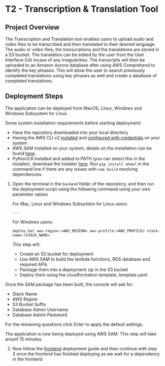 # T2 - Transcription & Translation Tool

## Project Overview

The Transcription and Translation tool enables users to upload audio and video files to be transcribed and then translated to their desired language. The audio or video files, the transcriptions and the translations are stored in a S3 bucket. The translation can be edited by the user from the User Interface (UI) incase of any irregularities. The transcripts will then be uploaded to an Amazon Aurora database after using AWS Comprehend to identify the key phrases. This will allow the user to search previously completed translations using key phrases as well and create a database of completed translations.

## Deployment Steps
The application can be deployed from MacOS, Linux, Windows and Windows Subsystem for Linux.

Some system installation requirements before starting deployment:
* Have the repository downloaded into your local directory
* Having the AWS CLI v2 [installed](https://docs.aws.amazon.com/cli/latest/userguide/install-cliv2.html) and
  [configured with credentials](https://docs.aws.amazon.com/cli/latest/userguide/cli-chap-configure.html) on your system
* AWS SAM installed on your system, details on the installation can be found 
  [here](https://docs.aws.amazon.com/serverless-application-model/latest/developerguide/serverless-sam-cli-install.html).
* Python3.8 installed and added to PATH (you can select this in the installer), download the 
  installer [here](https://www.python.org/downloads/release/python-387/). 
  Run ```pip install wheel``` in the command line if there are any issues with ```sam build``` resolving dependencies.

1) Open the terminal in the `backend` folder of the repository, and then run the deployment script using the following command using 
   your own parameter values
   
   For Mac, Linux and Windows Subsystem for Linux users:

   ```   
   ---
   ```

   For Windows users:
   ```   
   deploy.bat aws-region:<AWS_REGION> aws-profile:<AWS_PROFILE> stack-name:<STACK_NAME> 
   ```
    
   This step will:
   <ul>
   <li>Create an S3 bucket for deployment</li>
   <li>Use AWS SAM to build the lambda functions, RDS database and required APIs</li>
   <li>Package them into a deployment zip in the S3 bucket</li>
   <li>Deploy them using the cloudformation template, template.yaml </li>
   </ul>

  Once the SAM package has been built, the console will ask for:
  <ul>
  <li> Stack Name </li>
  <li> AWS Region </li>
  <li> S3 Bucket Suffix </li>
  <li> Database Admin Username </li>
  <li> Database Admin Password </li>
  </ul>

  For the remaining questions click Enter to apply the default settings.

  The application is now being deployed using AWS SAM. This step will take arounf 15 minutes.


2) Now follow the [frontend](docs/frontend-README.md) deployment guide and then continue with step 3 once the frontend
   has finished deploying as we wait for a dependency in the frontend. 